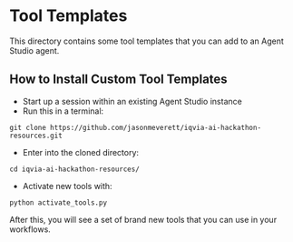 # Tool Templates

This directory contains some tool templates that you can add to an Agent Studio agent.

## How to Install Custom Tool Templates

* Start up a session within an existing Agent Studio instance
* Run this in a terminal:

```
git clone https://github.com/jasonmeverett/iqvia-ai-hackathon-resources.git
```

* Enter into the cloned directory:

```
cd iqvia-ai-hackathon-resources/
```

* Activate new tools with:

```
python activate_tools.py
```

After this, you will see a set of brand new tools that you can use in your workflows.